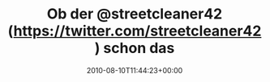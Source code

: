 ---
retweeted: false
source: <a href="http://termtter.org/" rel="nofollow">Termtter</a>
entities:
  hashtags: []
  symbols: []
  user_mentions:
  - name: streetcleaner
    screen_name: streetcleaner42
    indices:
    - '7'
    - '23'
    id_str: '28467241'
    id: '28467241'
  urls: []
display_text_range:
- '0'
- '135'
favorite_count: '0'
id_str: '20788117050'
truncated: false
retweet_count: '0'
id: '20788117050'
created_at: Tue Aug 10 11:44:23 +0000 2010
favorited: false
full_text: Ob der [@streetcleaner42](https://twitter.com/streetcleaner42) schon das
  hier auf dem Plan hat? http://www.last.fm/event/1604903+As+I+Lay+Dying+at+Werk+II+on+23+November+2010
lang: de
tags:
- pesos/twitter
date: '2010-08-10T11:44:23+00:00'
src: https://twitter.com/bascht/status/20788117050
original_url: https://twitter.com/bascht/status/20788117050
type: twitter_tweet
text: Ob der [@streetcleaner42](https://twitter.com/streetcleaner42) schon das hier
  auf dem Plan hat? http://www.last.fm/event/1604903+As+I+Lay+Dying+at+Werk+II+on+23+November+2010
title: Ob der @streetcleaner42 (https://twitter.com/streetcleaner42) schon das

---